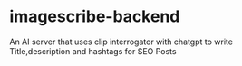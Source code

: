 # imagescribe-backend
 
An AI server that uses clip interrogator with chatgpt to write Title,description and hashtags for SEO Posts